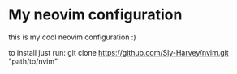 #  My neovim configuration

this is my cool neovim configuration :)

to install just run: git clone https://github.com/Sly-Harvey/nvim.git "path/to/nvim"
